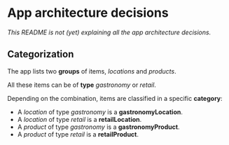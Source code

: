 # App architecture decisions

*This README is not (yet) explaining all the app architecture decisions.*

## Categorization
The app lists two **groups** of items, *locations* and *products*.

All these items can be of **type** *gastronomy* or *retail*.

Depending on the combination, items are classified in a specific **category**:
- A *location* of type *gastronomy* is a **gastronomyLocation**.
- A *location* of type *retail* is a **retailLocation**.
- A *product* of type *gastronomy* is a **gastronomyProduct**.
- A *product* of type *retail* is a **retailProduct**.
